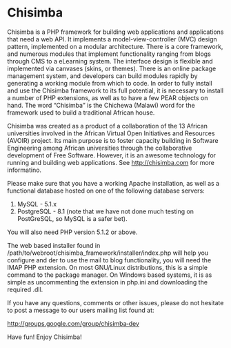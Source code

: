 Chisimba
========

Chisimba is a PHP framework for building web applications and applications that need a web API. It implements a model-view-controller (MVC) design pattern, implemented on a modular architecture. There is a core framework, and numerous modules that implement functionality ranging from blogs through CMS to a eLearning system. The interface design is flexible and implemented via canvases (skins, or themes). There is an online package management system, and developers can build modules rapidly by generating a working module from which to code. In order to fully install and use the Chisimba framework to its full potential, it is necessary to install a number of PHP extensions, as well as to have a few PEAR objects on hand. The word “Chisimba” is the Chichewa (Malawi) word for the framework used to build a traditional African house.


Chisimba was created as a product of a collaboration of the 13 African universities involved in the African Virtual Open Initiatives and Resources (AVOIR) project. Its main purpose is to foster capacity building in Software Engineering among African universities through the collaborative development of Free Software.  However, it is an awesome technology for running and building web applications. See http://chisimba.com for more informatino.

Please make sure that you have a working Apache installation, as well as a functional database hosted on one of the following database servers:

1. MySQL - 5.1.x
2. PostgreSQL - 8.1 (note that we have not done much testing on PostGreSQL, so MySQL is a safer bet).

You will also need PHP version 5.1.2 or above.

The web based installer found in /path/to/webroot/chisimba_framework/installer/index.php will help you configure and  der to use the mail to blog functionality, you will need the IMAP PHP extension. On most GNU/Linux distributions, this is a simple command to the package manager. On Windows based systems, it is as simple as uncommenting the extension in php.ini and downloading the required .dll.

If you have any questions, comments or other issues, please do not hesitate to post a message to our users mailing list found at:

http://groups.google.com/group/chisimba‐dev

Have fun! Enjoy Chisimba!



